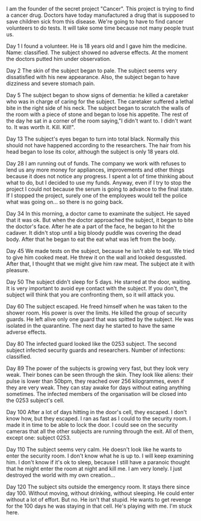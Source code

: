 I am the founder of the secret project "Cancer". This project is trying to find a cancer drug. Doctors have today manufactured a drug that is supposed to save children sick from this disease. We're going to have to find cancer volunteers to do tests. It will take some time because not many people trust us. 

Day 1 
I found a volunteer. He is 18 years old and I gave him the medicine. Name: classified. The subject showed no adverse effects. At the moment the doctors putted him under observation. 

Day 2 
The skin of the subject began to pale. The subject seems very dissatisfied with his new appearance. Also, the subject began to have dizziness and severe stomach pain.

Day 5
 The subject began to show signs of dementia: he killed a caretaker who was in charge of caring for the subject. The caretaker suffered a lethal bite in the right side of his neck. The subject began to scratch the walls of the room with a piece of stone and began to lose his appetite. The rest of the day he sat in a corner of the room saying,"I didn't want to. I didn't want to. It was worth it. Kill. Kill!". 

Day 13
 The subject's eyes began to turn into total black. Normally this should not have happened according to the researchers. The hair from his head began to lose its color, although the subject is only 18 years old.
 
Day 28 
I am  running out of funds. The company we work with refuses to lend us any more money for appliances, improvements and other things because it does not notice any progress. I spent a lot of time thinking about what to do, but I decided to use my funds. Anyway, even if I try to stop the project I could not because the serum is going to advance to the final state. If I stopped the project, surely one of the employees would tell the police what was going on... so there is no going back.

Day 34
In this morning, a doctor came to examinate the subject. He sayed that it was ok. But when the doctor approached the subject, it began to bite the doctor's face. After he ate a part of the face, he began to hit the cadaver. It didn't stop until a big bloody puddle was covering the dead body. After that he began to eat the eat what was left from the body.

Day 45
We made tests on the subject, because he isn't able to eat. We tried to give him cooked meat. He threw it on the wall and looked desgussted. After that, I thought that we might give him raw meat. The subject ate it with pleasure.

Day 50
The subject didn't sleep for 5 days. He starred  at the door, waiting. It is very important to avoid eye contact with the subject. If you don't, the subject will think that you are confronting them, so it will attack you.

Day 60
The subject escaped. He freed himself when he was taken to the shower room. His power is over the limits. He killed the group of security guards. He left alive only one guard that was spitted by the subject. He was isolated in the quarantine. The next day he started to have the same adverse effects. 

Day 80
The infected guard looked like the 0253 subject. The second subject infected security guards and researchers. Number of infections: classified.

Day 89
The power of the subjects is growing very fast, but they look very weak. Their bones can be seen through the skin. They look like aliens: their pulse is lower than 50bpm, they reached over 256 kilogrammes, even if they are very weak. They can stay awake for days without eating anything sometimes. The infected members of the organisation will be closed into the 0253 subject's cell. 

Day 100
After a lot of days hitting in the door's cell, they escaped. I don't know how, but they escaped. I ran as fast as I could to the security room. I made it in time to be able to lock the door. I could see on the security cameras that all the other subjects are running through the exit. All of them, except one: subject 0253. 

Day 110
The subject seems very calm. He doesn't look like he wants to enter the security room. I don't know what he is up to. I will keep examining him. I don't know if it's ok to sleep, because I still have a paranoic thought that he might enter the room at night and kill me. I am very lonely. I just destroyed the world with my own creation...


Day 120
 The subject sits outside the emergency room. It stays there since day 100. Without moving, without drinking, without sleeping. He could enter without a lot of effort. But no. He isn't that stupid. He wants to get revenge for the 100 days he was staying in that cell. He's playing with me. I'm stuck here.